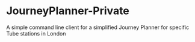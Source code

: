 # JourneyPlanner-Private
A simple command line client for a simplified Journey Planner for specific Tube stations in London
